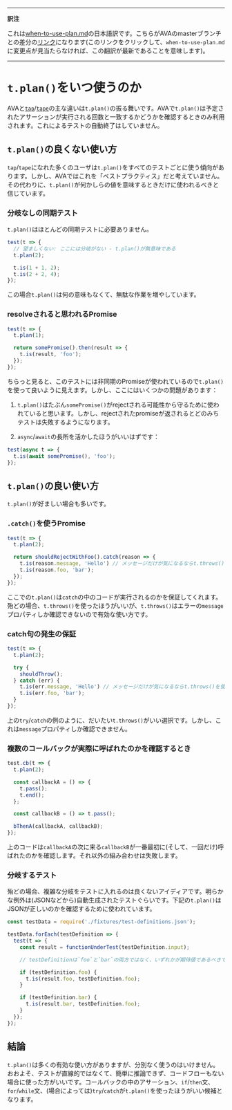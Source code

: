 ___
**訳注**

これは[when-to-use-plan.md](https://github.com/sindresorhus/ava/blob/master/docs/recipes/when-to-use-plan.md)の日本語訳です。こちらがAVAのmasterブランチとの差分の[リンク](https://github.com/sindresorhus/ava/compare/93af8d8d2cb48fe0d2c4ede3c92964a295f60cb6...master#diff-0c25d982e94d600cb6b8e438a0e67169)になります(このリンクをクリックして、`when-to-use-plan.md`に変更点が見当たらなければ、この翻訳が最新であることを意味します)。
___

# `t.plan()`をいつ使うのか

AVAと[`tap`](https://github.com/tapjs/node-tap)/[`tape`](https://github.com/substack/tape)の主な違いは`t.plan()`の振る舞いです。AVAで`t.plan()`は予定されたアサーションが実行される回数と一致するかどうかを確認するときのみ利用されます。これによるテストの自動終了はしていません。

## `t.plan()`の良くない使い方

`tap`/`tape`になれた多くのユーザは`t.plan()`をすべてのテストごとに使う傾向があります。しかし、AVAではこれを「ベストプラクティス」だと考えていません。その代わりに、`t.plan()`が何かしらの値を意味するときだけに使われるべきと信じています。

### 分岐なしの同期テスト

`t.plan()`はほとんどの同期テストに必要ありません。

```js
test(t => {
  // 望ましくない: ここには分岐がない - t.plan()が無意味である
  t.plan(2);

  t.is(1 + 1, 2);
  t.is(2 + 2, 4);
});
```

この場合`t.plan()`は何の意味もなくて、無駄な作業を増やしています。

### resolveされると思われるPromise

```js
test(t => {
  t.plan(1);

  return somePromise().then(result => {
    t.is(result, 'foo');
  });
});
```

ちらっと見ると、このテストには非同期のPromiseが使われているので`t.plan()`を使って良いように見えます。しかし、ここにはいくつかの問題があります：

1. `t.plan()`はたぶん`somePromise()`がrejectされる可能性から守るために使われていると思います。しかし、rejectされたpromiseが返されるとどのみちテストは失敗するようになります。

2. `async`/`await`の長所を活かしたほうがいいはずです：

```js
test(async t => {
  t.is(await somePromise(), 'foo');
});
```

## `t.plan()`の良い使い方

`t.plan()`が好ましい場合も多いです。

### `.catch()`を使うPromise

```js
test(t => {
  t.plan(2);

  return shouldRejectWithFoo().catch(reason => {
    t.is(reason.message, 'Hello') // メッセージだけが気になるならt.throws()を使ってください
    t.is(reason.foo, 'bar');
  });
});
```

ここでの`t.plan()`は`catch`の中のコードが実行されるのかを保証してくれます。殆どの場合、`t.throws()`を使ったほうがいいが、`t.throws()`はエラーの`message`プロパティしか確認できないので有効な使い方です。

### catch句の発生の保証

```js
test(t => {
  t.plan(2);

  try {
    shouldThrow();
  } catch (err) {
    t.is(err.message, 'Hello') // メッセージだけが気になるならt.throws()を使ってください
    t.is(err.foo, 'bar');
  }
});
```

上の`try`/`catch`の例のように、だいたい`t.throws()`がいい選択です。しかし、これは`message`プロパティしか確認できません。

### 複数のコールバックが実際に呼ばれたのかを確認するとき

```js
test.cb(t => {
  t.plan(2);

  const callbackA = () => {
    t.pass();
    t.end();
  };

  const callbackB = () => t.pass();

  bThenA(callbackA, callbackB);
});
```

上のコードは`callbackA`の次に来る`callbackB`が一番最初に(そして、一回だけ)呼ばれたのかを確認します。それ以外の組み合わせは失敗します。

### 分岐するテスト

殆どの場合、複雑な分岐をテストに入れるのは良くないアイディアです。明らかな例外は(JSONなどから)自動生成されたテストぐらいです。下記の`t.plan()`はJSONが正しいのかを確認するために使われています。

```js
const testData = require('./fixtures/test-definitions.json');

testData.forEach(testDefinition => {
  test(t => {
    const result = functionUnderTest(testDefinition.input);

    // testDefinitionは`foo`と`bar`の両方ではなく、いずれかが期待値であるべきです。

    if (testDefinition.foo) {
      t.is(result.foo, testDefinition.foo);
    }

    if (testDefinition.bar) {
      t.is(result.bar, testDefinition.foo);
    }
  });
});
```

## 結論

`t.plan()`は多くの有効な使い方がありますが、分別なく使うのはいけません。おおよそ、テストが直線的ではなくて、簡単に推論できず、コードフローもない場合に使った方がいいです。コールバックの中のアサーション、`if`/`then`文、`for`/`while`文、(場合によっては)`try`/`catch`が`t.plan()`を使ったほうがいい候補となります。

